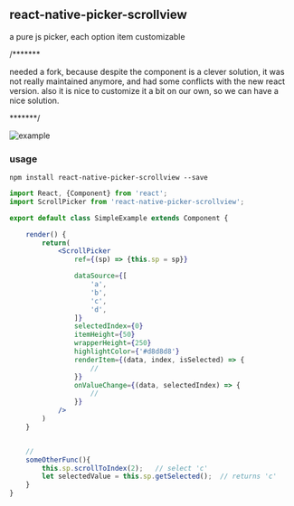 ## react-native-picker-scrollview

a pure js picker, each option item customizable

/*******

needed a fork, because despite the component is a clever solution, it was not really maintained anymore, and had some conflicts with the new react version. also it is nice to customize it a bit on our own, so we can have a nice solution.

*******/

![example](./res/demo.gif)


### usage

```shell
npm install react-native-picker-scrollview --save
```

```jsx
import React, {Component} from 'react';
import ScrollPicker from 'react-native-picker-scrollview';

export default class SimpleExample extends Component {

    render() {
        return(
            <ScrollPicker
                ref={(sp) => {this.sp = sp}}

                dataSource={[
                    'a',
                    'b',
                    'c',
                    'd',
                ]}
                selectedIndex={0}
                itemHeight={50}
                wrapperHeight={250}
                highlightColor={'#d8d8d8'}
                renderItem={(data, index, isSelected) => {
                    //
                }}
                onValueChange={(data, selectedIndex) => {
                    //
                }}
            />
        )
    }


    //
    someOtherFunc(){
        this.sp.scrollToIndex(2);   // select 'c'
        let selectedValue = this.sp.getSelected();  // returns 'c'
    }
}
```
